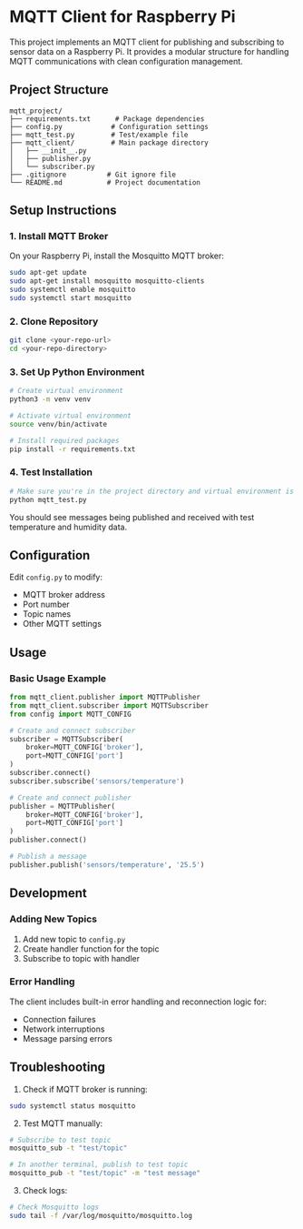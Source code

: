 # MQTT Client for Raspberry Pi

This project implements an MQTT client for publishing and subscribing to sensor data on a Raspberry Pi. It provides a modular structure for handling MQTT communications with clean configuration management.

## Project Structure

```
mqtt_project/
├── requirements.txt      # Package dependencies
├── config.py            # Configuration settings
├── mqtt_test.py         # Test/example file
├── mqtt_client/         # Main package directory
│   ├── __init__.py     
│   ├── publisher.py    
│   └── subscriber.py   
├── .gitignore          # Git ignore file
└── README.md           # Project documentation
```

## Setup Instructions

### 1. Install MQTT Broker
On your Raspberry Pi, install the Mosquitto MQTT broker:
```bash
sudo apt-get update
sudo apt-get install mosquitto mosquitto-clients
sudo systemctl enable mosquitto
sudo systemctl start mosquitto
```

### 2. Clone Repository
```bash
git clone <your-repo-url>
cd <your-repo-directory>
```

### 3. Set Up Python Environment
```bash
# Create virtual environment
python3 -m venv venv

# Activate virtual environment
source venv/bin/activate

# Install required packages
pip install -r requirements.txt
```

### 4. Test Installation
```bash
# Make sure you're in the project directory and virtual environment is activated
python mqtt_test.py
```
You should see messages being published and received with test temperature and humidity data.

## Configuration

Edit `config.py` to modify:
- MQTT broker address
- Port number
- Topic names
- Other MQTT settings

## Usage

### Basic Usage Example
```python
from mqtt_client.publisher import MQTTPublisher
from mqtt_client.subscriber import MQTTSubscriber
from config import MQTT_CONFIG

# Create and connect subscriber
subscriber = MQTTSubscriber(
    broker=MQTT_CONFIG['broker'],
    port=MQTT_CONFIG['port']
)
subscriber.connect()
subscriber.subscribe('sensors/temperature')

# Create and connect publisher
publisher = MQTTPublisher(
    broker=MQTT_CONFIG['broker'],
    port=MQTT_CONFIG['port']
)
publisher.connect()

# Publish a message
publisher.publish('sensors/temperature', '25.5')
```

## Development

### Adding New Topics
1. Add new topic to `config.py`
2. Create handler function for the topic
3. Subscribe to topic with handler

### Error Handling
The client includes built-in error handling and reconnection logic for:
- Connection failures
- Network interruptions
- Message parsing errors

## Troubleshooting

1. Check if MQTT broker is running:
```bash
sudo systemctl status mosquitto
```

2. Test MQTT manually:
```bash
# Subscribe to test topic
mosquitto_sub -t "test/topic"

# In another terminal, publish to test topic
mosquitto_pub -t "test/topic" -m "test message"
```

3. Check logs:
```bash
# Check Mosquitto logs
sudo tail -f /var/log/mosquitto/mosquitto.log
```
